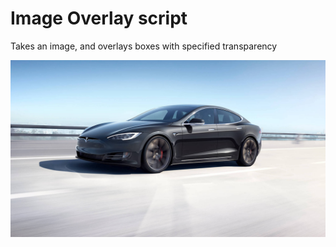 # Image Overlay script
Takes an image, and overlays boxes with specified transparency

![pre](https://github.com/tlofreso/img-overlay/blob/master/tesla.jpg)